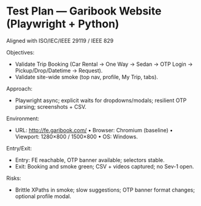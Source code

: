 # Test Plan — Garibook Website (Playwright + Python)

Aligned with ISO/IEC/IEEE 29119 / IEEE 829

Objectives:
- Validate Trip Booking (Car Rental → One Way → Sedan → OTP Login → Pickup/Drop/Datetime → Request).
- Validate site-wide smoke (top nav, profile, My Trip, tabs).

Approach:
- Playwright async; explicit waits for dropdowns/modals; resilient OTP parsing; screenshots + CSV.

Environment:
- URL: http://fe.garibook.com/ • Browser: Chromium (baseline) • Viewport: 1280×800 / 1500×800 • OS: Windows.

Entry/Exit:
- Entry: FE reachable, OTP banner available; selectors stable.
- Exit: Booking and smoke green; CSV + videos captured; no Sev-1 open.

Risks:
- Brittle XPaths in smoke; slow suggestions; OTP banner format changes; optional profile modal.
